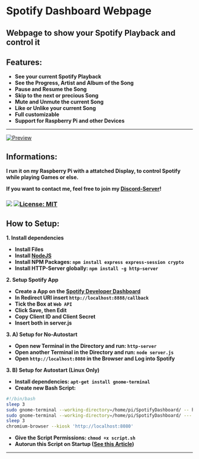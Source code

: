 # **Spotify Dashboard Webpage**
## Webpage to show your Spotify Playback and control it

## **Features:**
- **See your current Spotify Playback**
- **See the Progress, Artist and Album of the Song**
- **Pause and Resume the Song**
- **Skip to the next or precious Song**
- **Mute and Unmute the current Song**
- **Like or Unlike your current Song**
- **Full customizable**
- **Support for Raspberry Pi and other Devices**

------------

[![Preview](https://i.imgur.com/tRAQ8zN.png "Preview")](https://i.imgur.com/tRAQ8zN.png "Preview")

## **Informations:**
**I run it on my Raspberry Pi with a attatched Display, to control Spotify while playing Games or else.**

**If you want to contact me, feel free to join my [Discord-Server](https://discord.gg/cYqpx7dqsn "Discord-Server")!**

### [![](https://dcbadge.vercel.app/api/server/mCJwUAcXFs?style=flat)](https://discord.gg/mCJwUAcXFs)  [![License: MIT](https://img.shields.io/badge/License-MIT-yellow.svg)](https://opensource.org/licenses/MIT)

## **How to Setup:**
**1. Install dependencies**
- **Install Files**
- **Install [NodeJS](https://nodejs.org/ "NodeJS")**
- **Install NPM Packages: `npm install express express-session crypto`**
- **Install HTTP-Server globally: `npm install -g http-server`**

**2. Setup Spotify App**
- **Create a App on the [Spotify Developer Dashboard](https://developer.spotify.com/dashboard "Spotify Developer Dashboard")**
- **In Redirect URI insert `http://localhost:8888/callback`**
- **Tick the Box at `Web API`**
- **Click Save, then Edit**
- **Copy Client ID and Client Secret**
- **Insert both in server.js**

**3. A) Setup for No-Autostart**
- **Open new Terminal in the Directory and run: `http-server`**
- **Open another Terminal in the Directory and run: `node server.js`**
- **Open `http://localhost:8080` in the Browser and Log into Spotify**

**3. B) Setup for Autostart (Linux Only)**
- **Install dependencies: `apt-get install gnome-terminal`**
- **Create new Bash Script:**
```bash
#!/bin/bash
sleep 3
sudo gnome-terminal --working-directory=/home/pi/SpotifyDashboard/ -- http-server
sudo gnome-terminal --working-directory=/home/pi/SpotifyDashboard/ --- node /home/pi/SpotifyDashboard/server.js
sleep 3
chromium-browser --kiosk 'http://localhost:8080'
```
- **Give the Script Permissions: `chmod +x script.sh`**
- **Autorun this Script on Startup ([See this Article](https://www.tutorialspoint.com/run-a-script-on-startup-in-linux "See this Article"))**

------------
